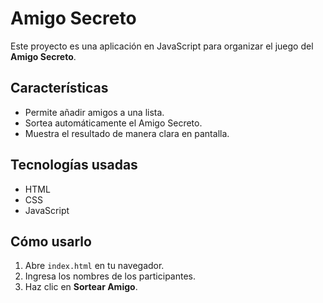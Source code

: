 # Amigo Secreto   

Este proyecto es una aplicación en JavaScript para organizar el juego del **Amigo Secreto**.  

## Características  
- Permite añadir amigos a una lista.  
- Sortea automáticamente el Amigo Secreto.  
- Muestra el resultado de manera clara en pantalla.  

## Tecnologías usadas  
- HTML  
- CSS  
- JavaScript  

## Cómo usarlo  
1. Abre `index.html` en tu navegador.  
2. Ingresa los nombres de los participantes.  
3. Haz clic en **Sortear Amigo**.  
